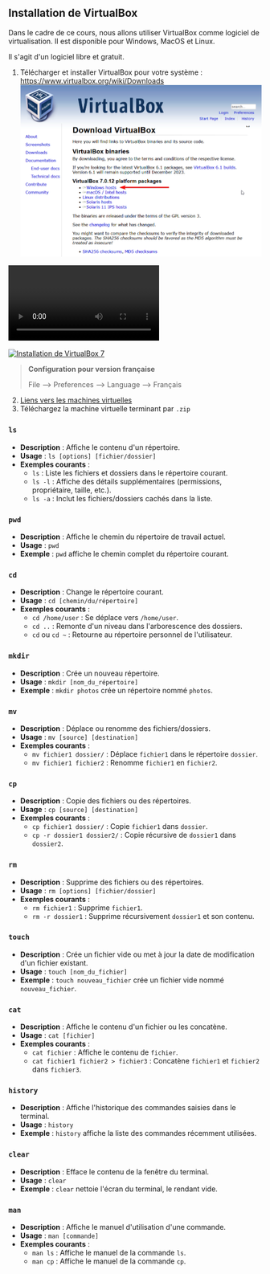 ## Installation de VirtualBox
Dans le cadre de ce cours, nous allons utiliser VirtualBox comme logiciel de virtualisation. Il est disponible pour Windows, MacOS et Linux.

Il s'agit d'un logiciel libre et gratuit.

1. Télécharger et installer VirtualBox pour votre système : https://www.virtualbox.org/wiki/Downloads
  ![Alt text](assets/virtualbox_download.png)

<video src="assets/virtualbox_install.mp4" controls title="Installation de VirtualBox"></video>

[![Installation de VirtualBox 7](https://i.ytimg.com/vi/rtqvNI7u_s0/maxresdefault.jpg)](https://www.youtube.com/watch?v=rtqvNI7u_s0 "Installation de VirtualBox 7")

> **Configuration pour version française**
>
> File --> Preferences --> Language --> Français


2. [Liens vers les machines virtuelles](https://drive.google.com/drive/folders/1SM1LTTINd7ePXygJG-Z2JetQqlLIW1rd?usp=sharing)
3. Téléchargez la machine virtuelle terminant par `.zip`


### `ls`
- **Description** : Affiche le contenu d'un répertoire.
- **Usage** : `ls [options] [fichier/dossier]`
- **Exemples courants** :
  - `ls` : Liste les fichiers et dossiers dans le répertoire courant.
  - `ls -l` : Affiche des détails supplémentaires (permissions, propriétaire, taille, etc.).
  - `ls -a` : Inclut les fichiers/dossiers cachés dans la liste.

### `pwd`
- **Description** : Affiche le chemin du répertoire de travail actuel.
- **Usage** : `pwd`
- **Exemple** : `pwd` affiche le chemin complet du répertoire courant.

### `cd`
- **Description** : Change le répertoire courant.
- **Usage** : `cd [chemin/du/répertoire]`
- **Exemples courants** :
  - `cd /home/user` : Se déplace vers `/home/user`.
  - `cd ..` : Remonte d'un niveau dans l'arborescence des dossiers.
  - `cd` ou `cd ~` : Retourne au répertoire personnel de l'utilisateur.

### `mkdir`
- **Description** : Crée un nouveau répertoire.
- **Usage** : `mkdir [nom_du_répertoire]`
- **Exemple** : `mkdir photos` crée un répertoire nommé `photos`.

### `mv`
- **Description** : Déplace ou renomme des fichiers/dossiers.
- **Usage** : `mv [source] [destination]`
- **Exemples courants** :
  - `mv fichier1 dossier/` : Déplace `fichier1` dans le répertoire `dossier`.
  - `mv fichier1 fichier2` : Renomme `fichier1` en `fichier2`.

### `cp`
- **Description** : Copie des fichiers ou des répertoires.
- **Usage** : `cp [source] [destination]`
- **Exemples courants** :
  - `cp fichier1 dossier/` : Copie `fichier1` dans `dossier`.
  - `cp -r dossier1 dossier2/` : Copie récursive de `dossier1` dans `dossier2`.

### `rm`
- **Description** : Supprime des fichiers ou des répertoires.
- **Usage** : `rm [options] [fichier/dossier]`
- **Exemples courants** :
  - `rm fichier1` : Supprime `fichier1`.
  - `rm -r dossier1` : Supprime récursivement `dossier1` et son contenu.

### `touch`
- **Description** : Crée un fichier vide ou met à jour la date de modification d'un fichier existant.
- **Usage** : `touch [nom_du_fichier]`
- **Exemple** : `touch nouveau_fichier` crée un fichier vide nommé `nouveau_fichier`.

### `cat`
- **Description** : Affiche le contenu d'un fichier ou les concatène.
- **Usage** : `cat [fichier]`
- **Exemples courants** :
  - `cat fichier` : Affiche le contenu de `fichier`.
  - `cat fichier1 fichier2 > fichier3` : Concatène `fichier1` et `fichier2` dans `fichier3`.

### `history`
- **Description** : Affiche l'historique des commandes saisies dans le terminal.
- **Usage** : `history`
- **Exemple** : `history` affiche la liste des commandes récemment utilisées.

### `clear`
- **Description** : Efface le contenu de la fenêtre du terminal.
- **Usage** : `clear`
- **Exemple** : `clear` nettoie l'écran du terminal, le rendant vide.

### `man`
- **Description** : Affiche le manuel d'utilisation d'une commande.
- **Usage** : `man [commande]`
- **Exemples courants** :
  - `man ls` : Affiche le manuel de la commande `ls`.
  - `man cp` : Affiche le manuel de la commande `cp`.

